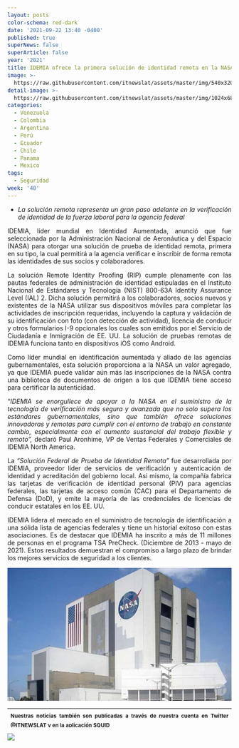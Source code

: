 ```yaml
---
layout: posts
color-schema: red-dark
date: '2021-09-22 13:40 -0400'
published: true
superNews: false
superArticle: false
year: '2021'
title: IDEMIA ofrece la primera solución de identidad remota en la NASA
image: >-
  https://raw.githubusercontent.com/itnewslat/assets/master/img/540x320/Nasa-p.jpg
detail-image: >-
  https://raw.githubusercontent.com/itnewslat/assets/master/img/1024x680/Nasa-g.jpg
categories:
  - Venezuela
  - Colombia
  - Argentina
  - Perú
  - Ecuador
  - Chile
  - Panama
  - Mexico
tags:
  - Seguridad
week: '40'
---
```

<ul style="list-style-type: disc; text-align: justify;">
	<li><em>La solución remota representa un gran paso adelante en la verificación de identidad de la fuerza laboral para la agencia federal</em></li>
</ul>
<p style="text-align: justify;">IDEMIA, líder mundial en Identidad Aumentada, anunció que fue seleccionada por la Administración Nacional de Aeronáutica y del Espacio (NASA) para otorgar una solución de prueba de identidad remota, primera en su tipo, la cual permitirá a la agencia verificar e inscribir de forma remota las identidades de sus socios y colaboradores.</p>
<p style="text-align: justify;">La solución Remote Identity Proofing (RIP) cumple plenamente con las pautas federales de administración de identidad estipuladas en el Instituto Nacional de Estándares y Tecnología (NIST) 800-63A Identity Assurance Level (IAL) 2. Dicha solución permitirá a los colaboradores, socios nuevos y existentes de la NASA utilizar sus dispositivos móviles para completar las actividades de inscripción requeridas, incluyendo la captura y validación de su identificación con foto (con detección de actividad), licencia de conducir y otros formularios I-9 opcionales los cuales son emitidos por el Servicio de Ciudadanía e Inmigración de EE. UU. La solución de pruebas remotas de IDEMIA funciona tanto en dispositivos iOS como Android.</p>
<p style="text-align: justify;">Como líder mundial en identificación aumentada y aliado de las agencias gubernamentales, esta solución proporciona a la NASA un valor agregado, ya que IDEMIA puede validar aún más las inscripciones de la NASA contra una biblioteca de documentos de origen a los que IDEMIA tiene acceso para certificar la autenticidad.</p>
<p style="text-align: justify;">“<em>IDEMIA se enorgullece de apoyar a la NASA en el suministro de la tecnología de verificación más segura y avanzada que no solo supera los estándares gubernamentales, sino que también ofrece soluciones innovadoras y remotas para cumplir con el entorno de trabajo en constante cambio, especialmente con el aumento sustancial del trabajo flexible y remoto”, </em>declaró Paul Aronhime, VP de Ventas Federales y Comerciales de IDEMIA North America.</p>
<p style="text-align: justify;">La <em>“Solución Federal de Prueba de Identidad Remota”</em> fue desarrollada por IDEMIA, proveedor líder de servicios de verificación y autenticación de identidad y acreditación del gobierno local. Asi mismo, la compañía fabrica las tarjetas de verificación de identidad personal (PIV) para agencias federales, las tarjetas de acceso común (CAC) para el Departamento de Defensa (DoD), y emite la mayoría de las credenciales de licencias de conducir estatales en los EE. UU.</p>
<p style="text-align: justify;">IDEMIA lidera el mercado en el suministro de tecnología de identificación a una sólida lista de agencias federales y tiene un historial exitoso con estas asociaciones. Es de destacar que IDEMIA ha inscrito a más de 11 millones de personas en el programa TSA PreCheck. (Diciembre de 2013 - mayo de 2021). Estos resultados demuestran el compromiso a largo plazo de brindar los mejores servicios de seguridad a los clientes.</p>

![](https://raw.githubusercontent.com/itnewslat/assets/master/img/540x320/Nasa-p.jpg)

<table style="height: 42px;" width="569">
<tbody>
<tr>
<td style="text-align: justify;"><sub><strong>Nuestras noticias también son publicadas a través de nuestra cuenta en Twitter <a href="https://twitter.com/itnewslat?lang=es">@ITNEWSLAT</a> y en la aplicación <a href="https://squidapp.co/en/">SQUID</a></strong></sub></td>
</tr>
</tbody>
</table>

<img src="https://tracker.metricool.com/c3po.jpg?hash=56f88a41e39ab42c063cc51676587a04"/>

